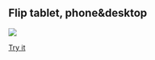 ## Flip tablet,  phone&desktop

![](https://i.imgur.com/wqgXCuY.gif)



[Try it](https://codepen.io/marakery/pen/BVjNxN)

